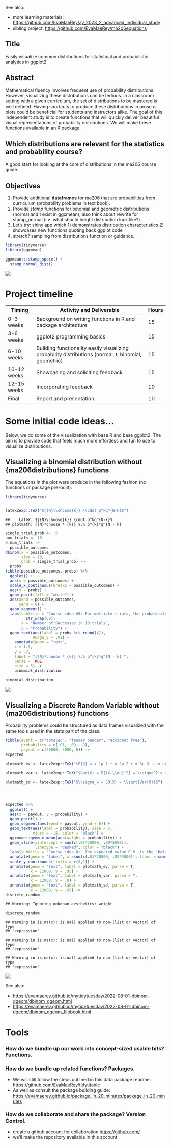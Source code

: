 
See also:

-   more learning materials:
    <https://github.com/EvaMaeRey/ay_2023_2_advanced_individual_study>
-   sibling project: <https://github.com/EvaMaeRey/ma206equations>

## Title

Easily visualize common distributions for statistical and probabilistic
analytics in ggplot2

## Abstract

Mathematical fluency involves frequent use of probability distributions.
However, visualizing these distributions can be tedious. In a classroom
setting with a given curriculum, the set of distributions to be mastered
is well defined. Having shortcuts to produce these distributions in
prose or plots could be beneficial for students and instructors alike.
The goal of this independent study is to create functions that will
quickly deliver beautiful visual representations of probability
distributions. We will make these functions available in an R package.

## Which distributions are relevant for the statistics and probability course?

A good start for looking at the core of distributions in the ma206
course guide.

## Objectives

1.  Provide additional **dataframes** for ma206 that are probabilities
    from curriculum (probability problems in text book).  
2.  Provide *stamp* functions for binomial and geometric distributions
    (normal and t exist in ggxmean); also think about rewrite for
    stamp_normal (i.e. what should height distribution look like?)
3.  Let’s try: shiny app which 1) demonstrates distribution
    characteristics 2) showcases new functions quoting back ggplot code
4.  stretch? sampling from distributions function or guidance..

``` r
library(tidyverse)
library(ggxmean)

ggxmean:::stamp_space() + 
  stamp_normal_dist()
```

![](README_files/figure-gfm/unnamed-chunk-1-1.png)<!-- -->

# Project timeline

| Timing      | Activity and Deliverable                                                                             | Hours |
|-------------|------------------------------------------------------------------------------------------------------|-------|
| 0-3 weeks   | Background on writing functions in R and package architecture                                        | 15    |
| 3-6 weeks   | ggplot2 programming basics                                                                           | 15    |
| 6-10 weeks  | Building functionality easily visualizing probability distributions (normal, t, binomial, geometric) | 15    |
| 10-12 weeks | Showcasing and soliciting feedback                                                                   | 15    |
| 12-15 weeks | Incorporating feedback                                                                               | 10    |
| Final       | Report and presentation.                                                                             | 10    |

# Some initial code ideas…

Below, we do some of the visualization with base R and base ggplot2. The
aim is to provide code that feels much more effortless and fun to use to
visualize distributions.

## Visualizing a binomial distribution without {ma206distributions} functions

The equations in the plot were produce in the following fashion (no
functions or package pre-built):

``` r
library(tidyverse)


latex2exp::TeX("${{N}\\choose{k}} \\cdot p^kq^{N-k}$")
```

    ##    LaTeX: ${{N}\choose{k}} \cdot p^kq^{N-k}$ 
    ## plotmath: {{N}*choose * {k}} %.% p^{k}*q^{N - k}

``` r
single_trial_prob <- .5
num_trials <- 10
0:num_trials ->
  possible_outcomes
dbinom(x = possible_outcomes,
       size = 10,
       prob = single_trial_prob) ->
  probs
tibble(possible_outcomes, probs) %>%
  ggplot() +
  aes(x = possible_outcomes) +
  scale_x_continuous(breaks = possible_outcomes) +
  aes(y = probs) +
  geom_point(fill = "white") +
  aes(xend = possible_outcomes,
      yend = 0) +
  geom_segment() +
  labs(subtitle = "Course idea #0: For multiple trials, the probability of a certain number of successes..." %>%
         str_wrap(60),
       x = "Number of Successes in 10 trials",
       y = "Probability") +
  geom_text(aes(label = probs %>% round(4)),
            nudge_y = .01) + 
    annotate(geom = "text",
    x = 1.5,
    y = .2,
    label = "{{N}*choose * {k}} %.% p^{k}*q^{N - k} ",
    parse = TRUE,
    size = 5) ->
    binomial_distribution

binomial_distribution
```

![](README_files/figure-gfm/unnamed-chunk-2-1.png)<!-- -->

## Visualizing a Discrete Random Variable without {ma206distributions} functions

Probability problems could be structured as data frames visualized with
the same tools used in the stats part of the class.

``` r
tibble(event = c("totaled", "fender bender", "accident free"),
       probability = c(.01, .09, .9),
       payout = c(20000, 5000, 0)) ->
expected

plotmath_ev <- latex2exp::TeX("$E[X] = x_1p_1 + x_2p_2 + x_3p_3 ...x_np_n = \\sum_1^n{x_ip_i}$")

plotmath_var <- latex2exp::TeX("$Var(X) = E[(X-\\mu)^2] = \\sigma^2_x = \\sum_1^n(x_i-\\mu)^2p_i$")

plotmath_sd <- latex2exp::TeX("$\\sigma_x = SD(X) = \\sqrt{Var(X)}$")




expected %>% 
  ggplot() + 
  aes(x = payout, y = probability) + 
  geom_point() + 
  geom_segment(aes(xend = payout, yend = 0)) + 
  geom_text(aes(label = probability), size = 5, 
            vjust = -.5, color = "black") + 
  ggxmean::geom_x_mean(aes(weight = probability)) + 
  geom_vline(xintercept = sum(c(.01*20000, .09*5000)),
             linetype = "dashed", color = "black") + 
  labs(subtitle = "Course idea 8:  The expected value E.V. is the 'balancing point' of a Random variable, X.  It is the weighted average of values, (weighting values by their probabilities). In large samples from the X, the average will be close to the E.V.;" %>% str_wrap(60)) + 
  annotate(geom = "label", x =sum(c(.01*20000, .09*5000)), label = sum(c(.01*20000, .09*5000)), y = .5 ) + 
  scale_y_continuous(limits = c(0,1)) + 
  annotate(geom = "text", label = plotmath_ev, parse = T,
           x = 12000, y = .95) +
  annotate(geom = "text", label = plotmath_var, parse = T,
           x = 12000, y = .8) +  
  annotate(geom = "text", label = plotmath_sd, parse = T,
           x = 12000, y = .65) ->
discrete_random
```

    ## Warning: Ignoring unknown aesthetics: weight

``` r
discrete_random
```

    ## Warning in is.na(x): is.na() applied to non-(list or vector) of type
    ## 'expression'

    ## Warning in is.na(x): is.na() applied to non-(list or vector) of type
    ## 'expression'

    ## Warning in is.na(x): is.na() applied to non-(list or vector) of type
    ## 'expression'

![](README_files/figure-gfm/unnamed-chunk-3-1.png)<!-- -->

See also:

-   <https://evamaerey.github.io/mytidytuesday/2022-08-01-dbinom-dgeom/dbinom_dgeom.html>
-   <https://evamaerey.github.io/mytidytuesday/2022-08-01-dbinom-dgeom/dbinom_dgeom_flipbook.html>

# Tools

### How do we bundle up our work into concept-sized usable bits? Functions.

### How do we bundle up related functions? Packages.

-   We will still follow the steps outlined in this data package readme:
    <https://github.com/EvaMaeRey/tidytitanic>
-   As well as consult the package building guide:
    <https://evamaerey.github.io/package_in_20_minutes/package_in_20_minutes>

### How do we collaborate and share the package? Version Control.

-   create a github account for collaboration <https://github.com/>
-   we’ll make the repository available in this account
